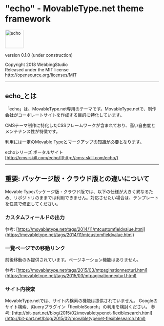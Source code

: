 "echo" - MovableType.net theme framework
====================================

<img alt="echo" src="http://cms-skill.com/echo/images/logo.svg" height="60" />

version 0.1.0 (under construction)

Copyright 2018 WebbingStudio  
Released under the MIT license  
http://opensource.org/licenses/MIT

- - - - - - - - - - - - - - - - - - -

## echo_とは

「echo」は、MovableType.net専用のテーマです。MovableType.netで、制作会社がコーポレートサイトを作成する目的に特化しています。

CMSテーマ制作に特化したCSSフレームワークが含まれており、高い自由度とメンテナンス性が特徴です。

利用には一定のMovable Typeとマークアップの知識が必要となります。

echoシリーズ ポータルサイト  
[http://cms-skill.com/echo/](http://cms-skill.com/echo/)

- - - - - - - - - - - - - - - - - - -

## 重要: パッケージ版・クラウド版との違いについて

Movable Typeパッケージ版・クラウド版では、以下の仕様が大きく異なるため、リポジトリのままでは利用できません。対応させたい場合は、テンプレートを任意で修正してください。

### カスタムフィールドの出力

参考: [https://movabletype.net/tags/2014/11/mtcustomfieldvalue.html](https://movabletype.net/tags/2014/11/mtcustomfieldvalue.html)

### 一覧ページでの移動リンク

前後移動のみ提供されています。ページネーション機能はありません。

参考: [https://movabletype.net/tags/2015/03/mtpaginationnexturl.html](https://movabletype.net/tags/2015/03/mtpaginationnexturl.html)

### サイト内検索

MovableType.netでは、サイト内検索の機能は提供されていません。
Googleのサイト検索、jQueryプラグイン「flexibleSearch」の利用を検討ください。
参考: [http://bit-part.net/blog/2015/02/movabletypenet-flexiblesearch.html](http://bit-part.net/blog/2015/02/movabletypenet-flexiblesearch.html)	
